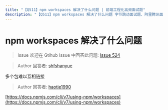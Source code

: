 ```yaml
---
title: "【Q511】npm workspaces 解决了什么问题 | 前端工程化高频面试题"
description: "【Q511】npm workspaces 解决了什么问题 字节跳动面试题、阿里腾讯面试题、美团小米面试题。"
---
```


# npm workspaces 解决了什么问题

> Issue
> 欢迎在 Gtihub Issue 中回答此问题: [Issue 524](https://github.com/shfshanyue/Daily-Question/issues/524)

> Author
> 回答者: [shfshanyue](https://github.com/shfshanyue)

多个包难以互相链接

> Author
> 回答者: [haotie1990](https://github.com/haotie1990)

[https://docs.npmjs.com/cli/v7/using-npm/workspaces](https://docs.npmjs.com/cli/v7/using-npm/workspaces)
